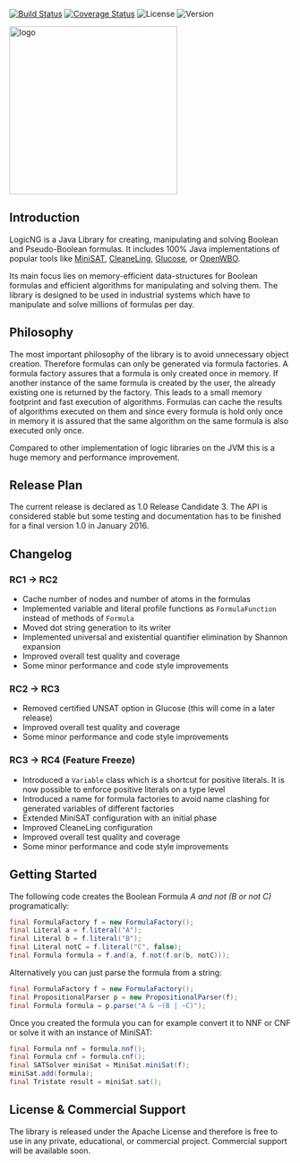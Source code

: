 [![Build Status](https://travis-ci.org/logic-ng/LogicNG.svg)](https://travis-ci.org/logic-ng/LogicNG) [![Coverage Status](https://coveralls.io/repos/logic-ng/LogicNG/badge.svg?branch=master&service=github)](https://coveralls.io/github/logic-ng/LogicNG?branch=master) ![License](https://img.shields.io/badge/license-Apache%202-blue.svg) ![Version](https://img.shields.io/badge/version-1.0--RC4-ff69b4.svg)

<img src="https://github.com/logic-ng/LogicNG/blob/master/doc/logo/logo_big.png" alt="logo" width="300">

## Introduction
LogicNG is a Java Library for creating, manipulating and solving Boolean and Pseudo-Boolean formulas. It includes 100% Java implementations of popular tools like [MiniSAT](http://minisat.se), [CleaneLing](http://fmv.jku.at/cleaneling/), [Glucose](http://www.labri.fr/perso/lsimon/glucose/), or [OpenWBO](http://sat.inesc-id.pt/open-wbo/).

Its main focus lies on memory-efficient data-structures for Boolean formulas and efficient algorithms for manipulating and solving them.
The library is designed to be used in industrial systems which have to manipulate and solve millions of formulas per day.

## Philosophy
The most important philosophy of the library is to avoid unnecessary object creation.  Therefore formulas can only be generated via formula factories.  A formula factory assures that a formula is only created once in memory.  If another instance of the same formula is created by the user, the already existing one is returned by the factory. This leads to a small memory footprint and fast execution of algorithms.  Formulas can cache the results of algorithms executed on them and since every formula is hold only once in memory it is assured that the same algorithm on the same formula is also executed only once.

Compared to other implementation of logic libraries on the JVM this is a huge memory and performance improvement.

## Release Plan
The current release is declared as 1.0 Release Candidate 3.  The API is considered stable but some testing and documentation has to be finished for a final version 1.0 in January 2016.

## Changelog
### RC1 → RC2
* Cache number of nodes and number of atoms in the formulas
* Implemented variable and literal profile functions as `FormulaFunction` instead of methods of `Formula`
* Moved dot string generation to its writer
* Implemented universal and existential quantifier elimination by Shannon expansion
* Improved overall test quality and coverage
* Some minor performance and code style improvements

### RC2 → RC3
* Removed certified UNSAT option in Glucose (this will come in a later release)
* Improved overall test quality and coverage
* Some minor performance and code style improvements

### RC3 → RC4 (Feature Freeze)
* Introduced a `Variable` class which is a shortcut for positive literals.  It is now possible to enforce positive literals on a type level
* Introduced a name for formula factories to avoid name clashing for generated variables of different factories
* Extended MiniSAT configuration with an initial phase
* Improved CleaneLing configuration
* Improved overall test quality and coverage
* Some minor performance and code style improvements

## Getting Started
The following code creates the Boolean Formula *A and not (B or not C)* programatically:
```java
final FormulaFactory f = new FormulaFactory();
final Literal a = f.literal("A");
final Literal b = f.literal("B");
final Literal notC = f.literal("C", false);
final Formula formula = f.and(a, f.not(f.or(b, notC)));
```
Alternatively you can just parse the formula from a string:
```java
final FormulaFactory f = new FormulaFactory();
final PropositionalParser p = new PropositionalParser(f);
final Formula formula = p.parse("A & ~(B | ~C)");
```
Once you created the formula you can for example convert it to NNF or CNF or solve it with an instance of MiniSAT:
```java
final Formula nnf = formula.nnf();
final Formula cnf = formula.cnf();
final SATSolver miniSat = MiniSat.miniSat(f);
miniSat.add(formula);
final Tristate result = miniSat.sat();
```

## License & Commercial Support
The library is released under the Apache License and therefore is free to use in any private, educational, or commercial project.  Commercial support will be available soon.

